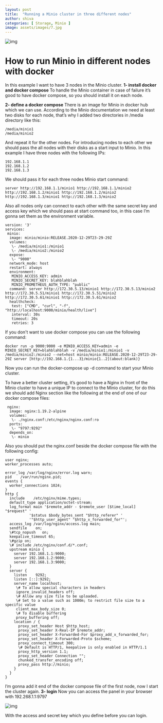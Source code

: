 ```yaml
---
layout: post
title:  "Running a Minio cluster in three different nodes"
author: shiva
categories: [ Storage, Minio ]
image: assets/images/7.jpg
---
```

![img](https://lh4.googleusercontent.com/rv8pNvUreL22EVygcqmLQk0gw9fafD-mCrwpZcEN1UiayZmsDMyDods4AhV8AwOBCuVyAYSP1zHRSQY3HYuxtot612-h0SjDvcJn4Zba9ASNuVIy5sdE1Jn7QWn2ADOEK7iLOPxv)

# How to run Minio in different nodes with docker 

In this example I want to have 3 nodes in the Minio cluster.
**1- install docker and docker compose**
To handle the Minio container in case of failure it’s good to have docker compose, so you should install it on each node.

**2- define a docker compose**
There is an image for Minio in docker hub which we can use. According to the Minio documentation we need at least two disks for each node, that’s why I added two directories in /media directory like this:
```
/media/minio1
/media/minio2
```
And repeat it for the other nodes. For introducing nodes to each other we should pass the all nodes with their disks as a start input to Minio. In this example I have three nodes with the following IPs:
```
192.168.1.1
192.168.1.2
192.168.1.3
```
We should pass it for each three nodes Minio start command:
```
server http://192.168.1.1/minio1 http://192.168.1.1/minio2 http://192.168.1.2/minio1 http://192.168.1.2/minio2 http://192.168.1.3/minio1 http://192.168.1.3/minio2
```
Also all nodes only can connect to each other with the same secret key and access key which we should pass at start command too, in this case I’m gonna set them as the environment variable.

```
version: '3'
services:
 minio:
  image: minio/minio:RELEASE.2020-12-29T23-29-29Z
  volumes:
   \- /media/minio1:/minio1
   \- /media/minio2:/minio2
  expose:
   \- "9000"
  network_mode: host
  restart: always
  environment:
   MINIO_ACCESS_KEY: admin
   MINIO_SECRET_KEY: blahblahblah
   MINIO_PROMETHEUS_AUTH_TYPE: "public"
  command: server http://172.30.5.13/minio1 http://172.30.5.13/minio2 http://172.30.5.51/minio1 http://172.30.5.51/minio2 http://172.30.5.61/minio1 http://172.30.5.61/minio2
  healthcheck:
   test: ["CMD", "curl", "-f", "http://localhost:9000/minio/health/live"]
   interval: 30s
   timeout: 20s
   retries: 3
```
If you don't want to use docker compose you can use the following command:

```
docker run -p 9000:9000 -e MINIO_ACCESS_KEY=admin -e MINIO_SECRET_KEY=blahblahblah -v /media/minio1:/minio1 -v /media/minio2:/minio2 --net=host minio/minio:RELEASE.2020-12-29T23-29-29Z server [http://192.168.1.{1...3}/minio{1..2](about:blank)}
```
Now you can run the docker-compose up -d command to start your Minio cluster.

To have a better cluster setting, it’s good to have a Nginx in front of the Minio cluster to have a unique IP to connect to the Minio cluster, for do this we should add Nginx section like the following at the end of one of our docker compose files:

```
 nginx:
  image: nginx:1.19.2-alpine
  volumes:
   \- ./nginx.conf:/etc/nginx/nginx.conf:ro
  ports:
   \- "9797:9292"
  depends_on:
   \- minio
```
Also you should put the nginx.conf beside the docker compose file with the following config:
```
user nginx;
worker_processes auto;

error_log /var/log/nginx/error.log warn;
pid    /var/run/nginx.pid;
events {
  worker_connections 1024;
}
http {
  include    /etc/nginx/mime.types;
  default_type application/octet-stream;
  log_format main '$remote_addr - $remote_user [$time_local] "$request" '
           '$status $body_bytes_sent "$http_referer" '
           '"$http_user_agent" "$http_x_forwarded_for"';
  access_log /var/log/nginx/access.log main;
  sendfile    on;
  \#tcp_nopush   on;
  keepalive_timeout 65;
  \#gzip on;
  \# include /etc/nginx/conf.d/*.conf;
  upstream minio {
    server 192.168.1.1:9000;
    server 192.168.1.2:9000;
    server 192.168.1.3:9000;
  }
  server {
    listen    9292;
    listen [::]:9292;
    server_name localhost;
     \# To allow special characters in headers
     ignore_invalid_headers off;
     \# Allow any size file to be uploaded.
     \# Set to a value such as 1000m; to restrict file size to a specific value
     client_max_body_size 0;
     \# To disable buffering
     proxy_buffering off;
    location / {
      proxy_set_header Host $http_host;
      proxy_set_header X-Real-IP $remote_addr;
      proxy_set_header X-Forwarded-For $proxy_add_x_forwarded_for;
      proxy_set_header X-Forwarded-Proto $scheme;
      proxy_connect_timeout 300;
      \# Default is HTTP/1, keepalive is only enabled in HTTP/1.1
      proxy_http_version 1.1;
      proxy_set_header Connection "";
      chunked_transfer_encoding off;
      proxy_pass http://minio;
    }
  }
}
```
I’m gonna add it end of the docker compose file of the first node, now I start the cluster again.
**3- login**
Now you can access the panel in your browser with 192.268.1.1:9797

![img](https://lh3.googleusercontent.com/10fjrkPGk96ZuMKsr6-3CCP2XUxmAtlOLIbyQmE4d8JoR_EB5C6BG4-YzioNoc2mbSusrHSDfqcUS9bYmEI31rzS5bG5DBZQOf5Dc7-lBt9XauWZUgIVeB9MUm2JpIkMCh7bCPfu)

With the access and secret key which you define before you can login.
